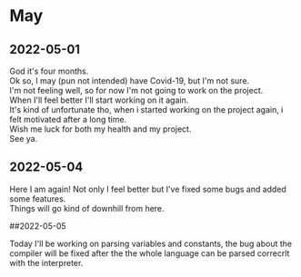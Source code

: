 # May

## 2022-05-01

God it's four months.  
Ok so, I may (pun not intended) have Covid-19, but I'm not sure.  
I'm not feeling well, so for now I'm not going to work on the project.  
When I'll feel better I'll start working on it again.  
It's kind of unfortunate tho, when i started working on the project again, i felt motivated after a long time.  
Wish me luck for both my health and my project.  
See ya.

## 2022-05-04

Here I am again! Not only I feel better but I've fixed some bugs and added some features.  
Things will go kind of downhill from here.

##2022-05-05

Today I'll be working on parsing variables and constants, the bug about the compiler will be fixed after the 
the whole language can be parsed correcrlt with the interpreter.
